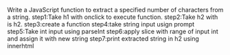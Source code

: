 Write a JavaScript function to extract a specified number of characters from a string.
step1:Take h1 with onclick to execute function.
step2:Take h2 with is h2.
step3:create a function
step4:take string input usign prompt
step5:Take int input using parseInt
step6:apply slice with range of input int and assign it with new string
step7:print extracted string in h2 using innerhtml

